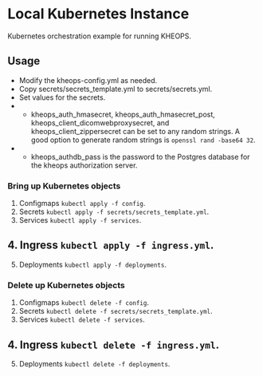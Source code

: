 # Local Kubernetes Instance

Kubernetes orchestration example for running KHEOPS.

## Usage

* Modify the kheops-config.yml as needed.
* Copy secrets/secrets_template.yml to secrets/secrets.yml.
* Set values for the secrets.
* - kheops_auth_hmasecret, kheops_auth_hmasecret_post, kheops_client_dicomwebproxysecret, and kheops_client_zippersecret can be set to any random strings. A good option to generate random strings is `openssl rand -base64 32`.
* - kheops_authdb_pass is the password to the Postgres database for the kheops authorization server.

### Bring up Kubernetes objects

1. Configmaps `kubectl apply -f config`.
2. Secrets `kubectl apply -f secrets/secrets_template.yml`.
3. Services `kubectl apply -f services`.
## 4. Ingress `kubectl apply -f ingress.yml`.
5. Deployments `kubectl apply -f deployments`.

### Delete up Kubernetes objects

1. Configmaps `kubectl delete -f config`.
2. Secrets `kubectl delete -f secrets/secrets_template.yml`.
3. Services `kubectl delete -f services`.
## 4. Ingress `kubectl delete -f ingress.yml`.
5. Deployments `kubectl delete -f deployments`.